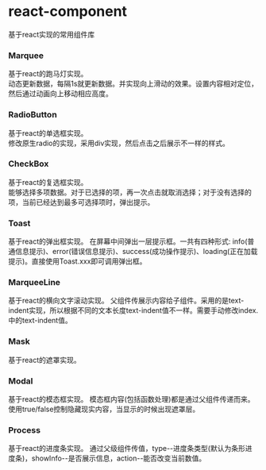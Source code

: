 # react-component
基于react实现的常用组件库

### Marquee
基于react的跑马灯实现。  
动态更新数据，每隔1s就更新数据。并实现向上滑动的效果。设置内容相对定位，然后通过动画向上移动相应高度。

### RadioButton
基于react的单选框实现。  
修改原生radio的实现，采用div实现，然后点击之后展示不一样的样式。  

### CheckBox
基于react的复选框实现。  
能够选择多项数据。对于已选择的项，再一次点击就取消选择；对于没有选择的项，当前已经达到最多可选择项时，弹出提示。

### Toast
基于react的弹出框实现。
在屏幕中间弹出一层提示框。一共有四种形式: info(普通信息提示)、error(错误信息提示)、success(成功操作提示)、loading(正在加载提示)。直接使用Toast.xxx即可调用弹出框。

### MarqueeLine
基于react的横向文字滚动实现。
父组件传展示内容给子组件。采用的是text-indent实现，所以根据不同的文本长度text-indent值不一样。需要手动修改index.中的text-indent值。

### Mask
基于react的遮罩实现。

### Modal
基于react的模态框实现。
模态框内容(包括函数处理)都是通过父组件传递而来。
使用true/false控制隐藏现实内容，当显示的时候出现遮罩层。

### Process
基于react的进度条实现。
通过父级组件传值，type--进度条类型(默认为条形进度条)，showInfo--是否展示信息，action--能否改变当前数值。
